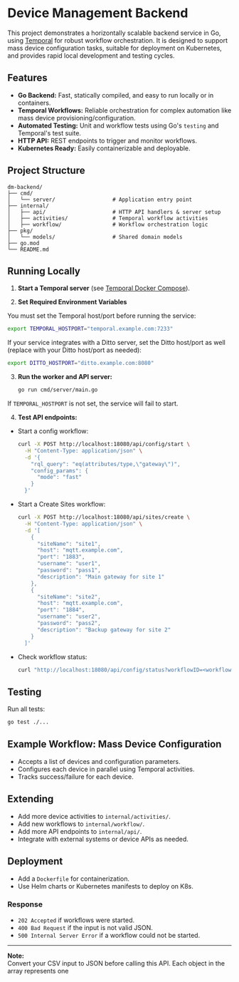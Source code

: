 # Device Management Backend

This project demonstrates a horizontally scalable backend service in Go, using [Temporal](https://temporal.io/) for robust workflow orchestration. It is designed to support mass device configuration tasks, suitable for deployment on Kubernetes, and provides rapid local development and testing cycles.

## Features

- **Go Backend:** Fast, statically compiled, and easy to run locally or in containers.
- **Temporal Workflows:** Reliable orchestration for complex automation like mass device provisioning/configuration.
- **Automated Testing:** Unit and workflow tests using Go's `testing` and Temporal's test suite.
- **HTTP API:** REST endpoints to trigger and monitor workflows.
- **Kubernetes Ready:** Easily containerizable and deployable.

## Project Structure

```
dm-backend/
├── cmd/
│   └── server/                  # Application entry point
├── internal/
│   ├── api/                     # HTTP API handlers & server setup
│   ├── activities/              # Temporal workflow activities
│   ├── workflow/                # Workflow orchestration logic
├── pkg/
│   └── models/                  # Shared domain models
├── go.mod
└── README.md
```

## Running Locally

1. **Start a Temporal server** (see [Temporal Docker Compose](https://docs.temporal.io/v1.0/docs/server/docker-compose/)).
   
2. **Set Required Environment Variables**

You must set the Temporal host/port before running the service:

```bash
export TEMPORAL_HOSTPORT="temporal.example.com:7233"
```

If your service integrates with a Ditto server, set the Ditto host/port as well (replace with your Ditto host/port as needed):

```bash
export DITTO_HOSTPORT="ditto.example.com:8080"
```

3. **Run the worker and API server:**
   ```bash
   go run cmd/server/main.go
   ```

If `TEMPORAL_HOSTPORT` is not set, the service will fail to start.

4. **Test API endpoints:**
  - Start a config workflow:
    ```bash
    curl -X POST http://localhost:18080/api/config/start \
      -H "Content-Type: application/json" \
      -d '{
        "rql_query": "eq(attributes/type,\"gateway\")",
        "config_params": {
          "mode": "fast"
        }
      }'
    ```
  
  - Start a Create Sites workflow:
    ```bash
    curl -X POST http://localhost:18080/api/sites/create \
      -H "Content-Type: application/json" \
      -d '[
        {
          "siteName": "site1",
          "host": "mqtt.example.com",
          "port": "1883",
          "username": "user1",
          "password": "pass1",
          "description": "Main gateway for site 1"
        },
        {
          "siteName": "site2",
          "host": "mqtt.example.com",
          "port": "1884",
          "username": "user2",
          "password": "pass2",
          "description": "Backup gateway for site 2"
        }
      ]'
    ```
  
  - Check workflow status:
    ```bash
    curl "http://localhost:18080/api/config/status?workflowID=<workflowID>&runID=<runID>"
    ```

## Testing

Run all tests:
```bash
go test ./...
```

## Example Workflow: Mass Device Configuration

- Accepts a list of devices and configuration parameters.
- Configures each device in parallel using Temporal activities.
- Tracks success/failure for each device.

## Extending

- Add more device activities to `internal/activities/`.
- Add new workflows to `internal/workflow/`.
- Add more API endpoints to `internal/api/`.
- Integrate with external systems or device APIs as needed.

## Deployment

- Add a `Dockerfile` for containerization.
- Use Helm charts or Kubernetes manifests to deploy on K8s.


### Response

- `202 Accepted` if workflows were started.
- `400 Bad Request` if the input is not valid JSON.
- `500 Internal Server Error` if a workflow could not be started.

---

**Note:**  
Convert your CSV input to JSON before calling this API. Each object in the array represents one